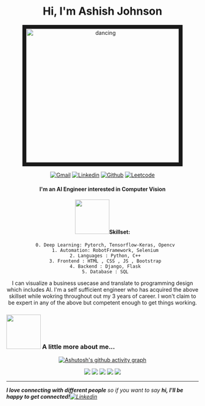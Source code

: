<h1 align = "center"> Hi, I'm Ashish Johnson</h1>

<p align = "center">
<a href='https://postimages.org/' target='_blank'><img src='https://i.postimg.cc/yNgHbJSB/computer.gif' border='10' alt='dancing' width="400" height="350"/></a>
</p>


<div align = "center">
 
<a href = "mailto:ashish.space5@gmail.com?subject = Feedback&body = Message" target='_blank'><img src='https://img.shields.io/badge/-gmail-novoforce?style=for-the-badge&logo=gmail&logoColor=white&color=red&labelColor=000000' border='0' alt='Gmail'/></a>
<a href='https://www.linkedin.com/in/johnsonashish030895/' target='_blank'><img src='https://img.shields.io/badge/-linkedin-novoforce?style=for-the-badge&logo=linkedin&logoColor=white&color=blue&labelColor=000000' border='0' alt='Linkedin'/></a>
 <a href='https://novoforce.github.io/' target='_blank'><img src='https://img.shields.io/badge/-github-novoforce?style=for-the-badge&logo=github&logoColor=white&color=white&labelColor=000000' border='0' alt='Github'/></a>
 <a href='https://leetcode.com/novoforce/' target='_blank'><img src='https://img.shields.io/badge/-leetcode-novoforce?style=for-the-badge&logo=leetcode&logoColor=white&color=yellow&labelColor=000000' border='0' alt='Leetcode'/></a>
 
 
</div>


<div align = "center">
  <h4>I'm an AI Engineer interested in Computer Vision </h4>
 
 <h4><img src="https://media.giphy.com/media/giEkKR58desN2ehLLR/giphy.gif" width="90">Skillset:</h4>
  
  ```
    0. Deep Learning: Pytorch, Tensorflow-Keras, Opencv
    1. Automation: RobotFramework, Selenium
    2. Languages : Python, C++
    3. Frontend : HTML , CSS , JS , Bootstrap
    4. Backend : Django, Flask
    5. Database : SQL
  ```
  
  I can visualize a business usecase and translate to programming design which includes AI. I'm a self sufficient engineer who has acquired the above skillset while wokring throughout out my 3 years of career. I won't claim to be expert in any of the above but competent enough to get things working.  
  
</div>
  

### <img src="https://media.giphy.com/media/QCQn6e5frpmm7bdTHI/giphy.gif" width="90"> A little more about me...  

<div align = "center">
  
[![Ashutosh's github activity graph](https://activity-graph.herokuapp.com/graph?username=Ashutosh00710)](https://github.com/ashutosh00710/github-readme-activity-graph)

![](https://github-profile-summary-cards.vercel.app/api/cards/profile-details?username=novoforce&theme=dracula)
![](https://github-profile-summary-cards.vercel.app/api/cards/repos-per-language?username=novoforce&theme=dracula)
![](https://github-profile-summary-cards.vercel.app/api/cards/most-commit-language?username=novoforce&theme=dracula)
![](https://github-profile-summary-cards.vercel.app/api/cards/stats?username=novoforce&theme=dracula)
![](https://github-profile-summary-cards.vercel.app/api/cards/productive-time?username=novoforce&theme=dracula)
  
</div>

<hr/>

<em><b>I love connecting with different people</b> so if you want to say <b>hi, I'll be happy to get connected!</b><a href='https://www.linkedin.com/in/johnsonashish030895/' target='_blank'><img src='https://img.shields.io/badge/-linkedin-novoforce?style=flat-square&logo=linkedin&logoColor=white&color=blue&labelColor=000000' border='0' alt='Linkedin'/></a></em>
